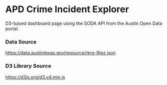 # APD Crime Incident Explorer

D3-based dashboard page using the SODA API from the Austin Open Data portal.

### Data Source

https://data.austintexas.gov/resource/rkrg-9tez.json

### D3 Library Source

https://d3js.org/d3.v4.min.js
